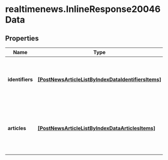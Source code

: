 # realtimenews.InlineResponse20046Data

## Properties

Name | Type | Description | Notes
------------ | ------------- | ------------- | -------------
**identifiers** | [**[PostNewsArticleListByIndexDataIdentifiersItems]**](PostNewsArticleListByIndexDataIdentifiersItems.md) | List of identifiers that resolve to index notations, and their type. | [optional] 
**articles** | [**[PostNewsArticleListByIndexDataArticlesItems]**](PostNewsArticleListByIndexDataArticlesItems.md) | News articles that match the filter criteria ordered by descending article time. | [optional] 


